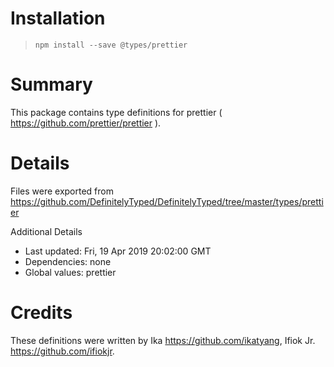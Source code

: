 # Installation
> `npm install --save @types/prettier`

# Summary
This package contains type definitions for prettier ( https://github.com/prettier/prettier ).

# Details
Files were exported from https://github.com/DefinitelyTyped/DefinitelyTyped/tree/master/types/prettier

Additional Details
 * Last updated: Fri, 19 Apr 2019 20:02:00 GMT
 * Dependencies: none
 * Global values: prettier

# Credits
These definitions were written by Ika <https://github.com/ikatyang>, Ifiok Jr. <https://github.com/ifiokjr>.
